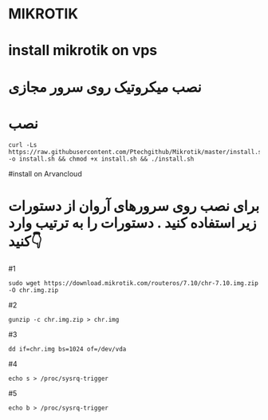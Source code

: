 
# MIKROTIK

# install mikrotik on vps
# نصب میکروتیک روی سرور مجازی

# نصب

```
curl -Ls https://raw.githubusercontent.com/Ptechgithub/Mikrotik/master/install.sh -o install.sh && chmod +x install.sh && ./install.sh
```








#install on Arvancloud 
# برای نصب روی سرورهای آروان از دستورات زیر استفاده کنید . دستورات را به ترتیب وارد کنید👇
#1

``
sudo wget https://download.mikrotik.com/routeros/7.10/chr-7.10.img.zip -O chr.img.zip
``

#2

`
 gunzip -c chr.img.zip > chr.img
`

#3

`dd if=chr.img bs=1024 of=/dev/vda
`

#4

`
echo s > /proc/sysrq-trigger
`

#5

`
echo b > /proc/sysrq-trigger
`
